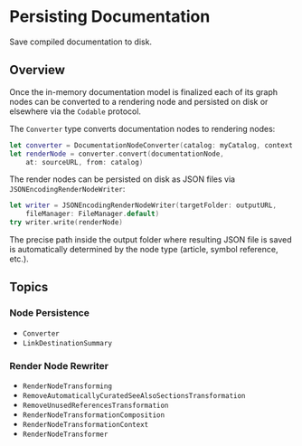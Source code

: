 # Persisting Documentation

Save compiled documentation to disk.

## Overview

Once the in-memory documentation model is finalized each of its graph nodes can be converted to a rendering node and persisted on disk or elsewhere via the `Codable` protocol.

The ``Converter`` type converts documentation nodes to rendering nodes:

```swift
let converter = DocumentationNodeConverter(catalog: myCatalog, context: myContext)
let renderNode = converter.convert(documentationNode, 
    at: sourceURL, from: catalog)
```

The render nodes can be persisted on disk as JSON files via `JSONEncodingRenderNodeWriter`:

```swift
let writer = JSONEncodingRenderNodeWriter(targetFolder: outputURL, 
    fileManager: FileManager.default)
try writer.write(renderNode)
```

The precise path inside the output folder where resulting JSON file is saved is automatically determined by the node type (article, symbol reference, etc.).

## Topics

### Node Persistence

- ``Converter``
- ``LinkDestinationSummary``

### Render Node Rewriter

- ``RenderNodeTransforming``
- ``RemoveAutomaticallyCuratedSeeAlsoSectionsTransformation``
- ``RemoveUnusedReferencesTransformation``
- ``RenderNodeTransformationComposition``
- ``RenderNodeTransformationContext``
- ``RenderNodeTransformer``

<!-- Copyright (c) 2021 Apple Inc and the Swift Project authors. All Rights Reserved. -->
